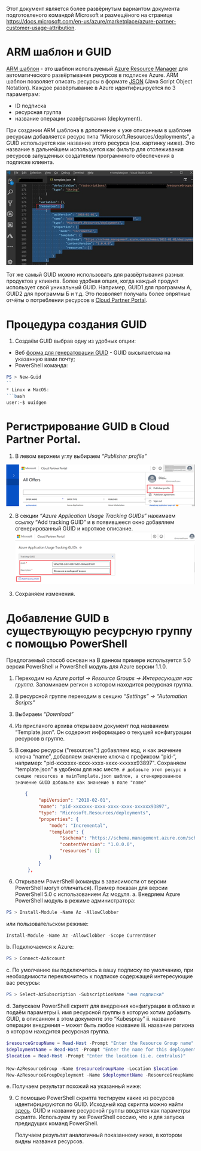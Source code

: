 Этот документ является более развёрнутым вариантом документа подготовленого командой Microsoft и размещёного на  странице https://docs.microsoft.com/en-us/azure/marketplace/azure-partner-customer-usage-attribution. 

# ARM шаблон и GUID
[ARM шаблон](https://docs.microsoft.com/en-us/azure/templates/) - это шаблон используемый [Azure Resource Manager](https://docs.microsoft.com/en-us/azure/azure-resource-manager/resource-group-overview) для автоматического развёртывания ресурсов в подписке Azure. ARM шаблон позволяет описать ресурсы в формате [JSON](https://json.org/) (Java Script Object Notation).
Каждое развёртывание в Azure идентифицируется по 3 параметрам: 
* ID подпискa
* ресурснaя группа
* название операции развёртывания (deployment).

При создании ARM шаблона в дополнение к уже описанным в шаблоне ресурсам добавляется ресурс типа  “Microsoft.Resources/deployments”, a GUID используется как название этого ресурса (см. картинку ниже).  Это название в дальнейшем используется как фильтр для отслеживания ресурсов запущенных создателем программного обеспечения в подписке клиента.

![alt text](https://github.com/LTUTE/ARM-ISV-GUID/blob/master/Pictures/delploy-resourse.jpg)

Тот же самый GUID можно использовать для развёртывания разных продуктов у клиента. Более удобная опция, когда каждый продукт использует свой уникальный GUID. Например, GUID1 для программы А, GUID2 для программы Б и т.д. Это позволяет получать более опрятные отчёты о потреблении ресурсов в [Cloud Partner Portal](https://cloudpartner.azure.com/).

# Процедура создания GUID

1.	Создаём GUID выбрав одну из удобных опции:
* Веб [форма для генераторации GUID](https://forms.office.com/Pages/ResponsePage.aspx?id=v4j5cvGGr0GRqy180BHbR3i8TQB_XnRAsV3-7XmQFpFUMVRVVFFLTDFLS0E2QzNYSkFZR1U3WVJCTSQlQCN0PWcu) - GUID высылаетсыа на указанную вами почту;
* PowerShell команда: 
```PowerShell 
PS > New-Guid 
``
* Linux и MacOS: 
```bash 
user:~$ uuidgen
```

# Регистрирование GUID в Cloud Partner Portal. 
1. В  левом верхнем углу выбираем *“Publisher profile”*

![alt text](https://github.com/LTUTE/ARM-ISV-GUID/blob/master/Pictures/publisherprofile.png)

2. В секции *“Azure Application Usage Tracking GUIDs”* нажимаем ссылку “Add tracking GUID” и в появившееся окно добавляем сгенерированный GUID и короткое описание.
![alt text](https://github.com/LTUTE/ARM-ISV-GUID/blob/master/Pictures/App-usage-tracking-guid.png)

3. Сохраняем изменения.

# Добавление GUID в существующую ресурсную группу с помощью PowerShell
Предлогаемый способ основан на В данном примере используется 5.0 версия PowerShell и PоwerShell модуль для Azure версии 1.1.0. 

1.	Переходим на *Azure portal -> Resource Groups -> Интересующая нас группа*. Запоминаем регион в котором находится ресурсная группа.
 
2.	В ресурсной группе переходим в секцию *“Settings” -> “Automation Scripts”*
 
3.	Выбираем *“Download”*
 
4.	Из присланого архива открываем документ под названием “Template.json”. Он содержит информацию о текущей конфигурации ресурсов в группе.
 
5.	 В секцию ресурсы ("resources":)  добавляем код, и как значение ключа “name”, добавляем значение ключа с префиксом “pid-“, например: "pid-xxxxxxx-xxxx-xxxx-xxxx-xxxxxx93897". Сохраняем “template.json” в удобном для нас месте.
`# добавьте этот ресурс в секцию resources в mainTemplate.json шаблон, а сгенерированное значение GUID добавьте как значение в поле "name" `
```json
       { 
            "apiVersion": "2018-02-01",
            "name": "pid-xxxxxxx-xxxx-xxxx-xxxx-xxxxxx93897", 
            "type": "Microsoft.Resources/deployments",
            "properties": {
                "mode": "Incremental",
                "template": {
                    "$schema": "https://schema.management.azure.com/schemas/2015-01-01/deploymentTemplate.json#",
                    "contentVersion": "1.0.0.0",
                    "resources": []
                }
            }
        },
```
6.	Открываем PowerShell (команды в зависимости от версии PowerShell могут отличаться). Пример показан для версии PowerShell 5.0 с использованием Az модуля. 
a.	Внедряем Azure PowerShell модуль в режиме администратора: 
```PowerShell
PS > Install-Module -Name Az -AllowClobber
```
или пользовательском режиме:
```PowerShell
Install-Module -Name Az -AllowClobber -Scope CurrentUser
```
b.	Подключаемся к Аzure: 
```PowerShell
PS > Connect-AzAccount
```
c.	По умолчанию вы подключитесь в вашу подписку по умолчанию, при необходимости переключитесь к подписке содержащей интересующие вас ресурсы: 
```PowerShell
PS > Select-AzSubscription -SubscriptionName "имя подписки" 
```
d.	Запускаем PowerShell скрипт для внедрения конфигурации в облако и подаём параметры 
i.	имя ресурсной группы в которую хотим добавить GUID, в описанном в этом документе это “Kubespray”
ii.	название операции внедрения – может быть любое название
iii.	название региона в котором находится ресурсная группа.
```PowerShell
$resourceGroupName = Read-Host -Prompt "Enter the Resource Group name"
$deploymentName = Read-Host -Prompt "Enter the name for this deployment"
$location = Read-Host -Prompt "Enter the location (i.e. centralus)"

New-AzResourceGroup -Name $resourceGroupName -Location $location
New-AzResourceGroupDeployment -Name $deploymentName -ResourceGroupName $resourceGroupName -TemplateFile "путь к файлу template.json" -Mode Incremental
```
e.	Получаем результат похожий на указанный ниже:
 
9.	С помощью PowerShell скрипта тестируем какие из ресурсов идентифицируются по GUID. Исходный код скрипта можно найти [здесь](https://gist.github.com/stuartleeks/ed84b0cc242b0abed85a9aea0b032fc3).  GUID и название ресурсной группы вводятся как параметры скрипта. Используем ту же PowerShell сессию, что и для запуска предидущих команд PowerShell. 
 
	Получаем результат аналогичный показанному ниже, в котором видны названия ресурсов.
 


